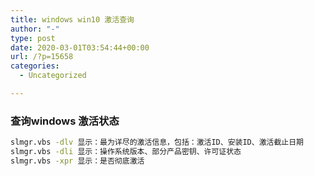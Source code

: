 ```yaml
---
title: windows win10 激活查询
author: "-"
type: post
date: 2020-03-01T03:54:44+00:00
url: /?p=15658
categories:
  - Uncategorized

---
```

### 查询windows 激活状态

```bash
slmgr.vbs -dlv 显示：最为详尽的激活信息，包括：激活ID、安装ID、激活截止日期
slmgr.vbs -dli 显示：操作系统版本、部分产品密钥、许可证状态
slmgr.vbs -xpr 显示：是否彻底激活
```